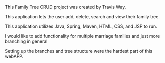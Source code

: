 This Family Tree CRUD project was created by Travis Way.

This application lets the user add, delete, search and view their family tree.

This application utilizes Java, Spring, Maven, HTML, CSS, and JSP to run.

I would like to add functionality for multiple marriage families and just more branching in general

Setting up the branches and tree structure were the hardest part of this webAPP.

